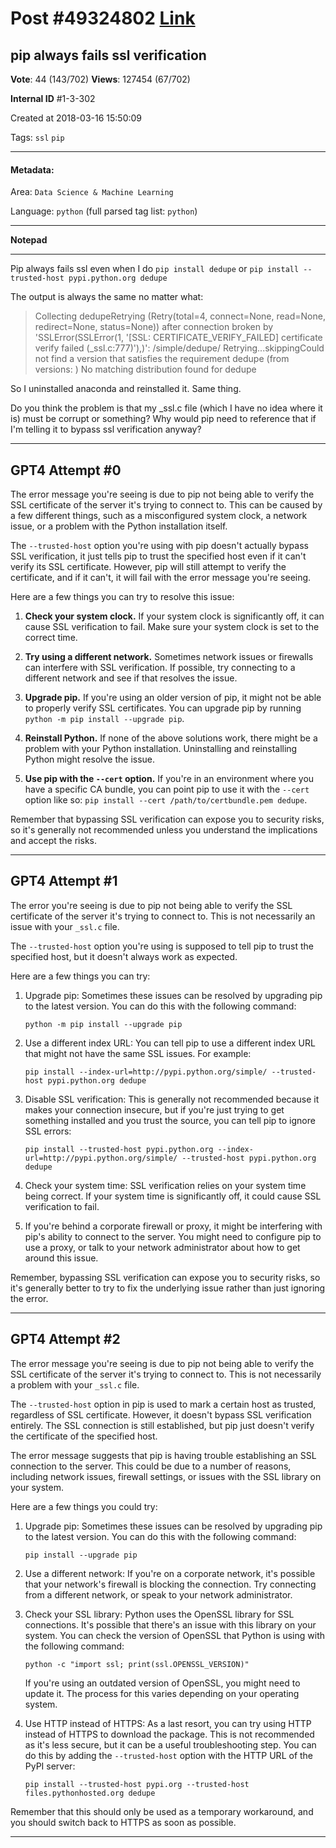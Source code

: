
# Post \#49324802 [Link](https://stackoverflow.com/questions/49324802/)

## pip always fails ssl verification

**Vote**: 44 (143/702) **Views**: 127454 (67/702) 

**Internal ID** \#1-3-302

Created at 2018-03-16 15:50:09

Tags: `ssl` `pip`

----------

#### Metadata:

Area: `Data Science & Machine Learning`

Language: `python` (full parsed tag list: `python`)

----------

**Notepad**


----------

Pip always fails ssl even when I do `pip install dedupe` or `pip install --trusted-host pypi.python.org dedupe`

The output is always the same no matter what:

> Collecting dedupeRetrying (Retry(total=4, connect=None, read=None,
  redirect=None, status=None)) after connection broken by
  'SSLError(SSLError(1, '[SSL: CERTIFICATE_VERIFY_FAILED] certificate
  verify failed (_ssl.c:777)'),)': /simple/dedupe/
  Retrying...skippingCould not find a version that satisfies the requirement dedupe (from versions: ) No matching distribution found for dedupe

So I uninstalled anaconda and reinstalled it. Same thing.

Do you think the problem is that my _ssl.c file (which I have no idea where it is) must be corrupt or something? Why would pip need to reference that if I'm telling it to bypass ssl verification anyway?


----------
        
## GPT4 Attempt \#0

The error message you're seeing is due to pip not being able to verify the SSL certificate of the server it's trying to connect to. This can be caused by a few different things, such as a misconfigured system clock, a network issue, or a problem with the Python installation itself.

The `--trusted-host` option you're using with pip doesn't actually bypass SSL verification, it just tells pip to trust the specified host even if it can't verify its SSL certificate. However, pip will still attempt to verify the certificate, and if it can't, it will fail with the error message you're seeing.

Here are a few things you can try to resolve this issue:

1. **Check your system clock.** If your system clock is significantly off, it can cause SSL verification to fail. Make sure your system clock is set to the correct time.

2. **Try using a different network.** Sometimes network issues or firewalls can interfere with SSL verification. If possible, try connecting to a different network and see if that resolves the issue.

3. **Upgrade pip.** If you're using an older version of pip, it might not be able to properly verify SSL certificates. You can upgrade pip by running `python -m pip install --upgrade pip`.

4. **Reinstall Python.** If none of the above solutions work, there might be a problem with your Python installation. Uninstalling and reinstalling Python might resolve the issue.

5. **Use pip with the `--cert` option.** If you're in an environment where you have a specific CA bundle, you can point pip to use it with the `--cert` option like so: `pip install --cert /path/to/certbundle.pem dedupe`.

Remember that bypassing SSL verification can expose you to security risks, so it's generally not recommended unless you understand the implications and accept the risks.

--------

## GPT4 Attempt \#1

The error you're seeing is due to pip not being able to verify the SSL certificate of the server it's trying to connect to. This is not necessarily an issue with your `_ssl.c` file. 

The `--trusted-host` option you're using is supposed to tell pip to trust the specified host, but it doesn't always work as expected. 

Here are a few things you can try:

1. Upgrade pip: Sometimes these issues can be resolved by upgrading pip to the latest version. You can do this with the following command:

    ```
    python -m pip install --upgrade pip
    ```

2. Use a different index URL: You can tell pip to use a different index URL that might not have the same SSL issues. For example:

    ```
    pip install --index-url=http://pypi.python.org/simple/ --trusted-host pypi.python.org dedupe
    ```

3. Disable SSL verification: This is generally not recommended because it makes your connection insecure, but if you're just trying to get something installed and you trust the source, you can tell pip to ignore SSL errors:

    ```
    pip install --trusted-host pypi.python.org --index-url=http://pypi.python.org/simple/ --trusted-host pypi.python.org dedupe
    ```

4. Check your system time: SSL verification relies on your system time being correct. If your system time is significantly off, it could cause SSL verification to fail.

5. If you're behind a corporate firewall or proxy, it might be interfering with pip's ability to connect to the server. You might need to configure pip to use a proxy, or talk to your network administrator about how to get around this issue.

Remember, bypassing SSL verification can expose you to security risks, so it's generally better to try to fix the underlying issue rather than just ignoring the error.

--------

## GPT4 Attempt \#2

The error message you're seeing is due to pip not being able to verify the SSL certificate of the server it's trying to connect to. This is not necessarily a problem with your `_ssl.c` file.

The `--trusted-host` option in pip is used to mark a certain host as trusted, regardless of SSL certificate. However, it doesn't bypass SSL verification entirely. The SSL connection is still established, but pip just doesn't verify the certificate of the specified host.

The error message suggests that pip is having trouble establishing an SSL connection to the server. This could be due to a number of reasons, including network issues, firewall settings, or issues with the SSL library on your system.

Here are a few things you could try:

1. Upgrade pip: Sometimes these issues can be resolved by upgrading pip to the latest version. You can do this with the following command:

    ```
    pip install --upgrade pip
    ```

2. Use a different network: If you're on a corporate network, it's possible that your network's firewall is blocking the connection. Try connecting from a different network, or speak to your network administrator.

3. Check your SSL library: Python uses the OpenSSL library for SSL connections. It's possible that there's an issue with this library on your system. You can check the version of OpenSSL that Python is using with the following command:

    ```
    python -c "import ssl; print(ssl.OPENSSL_VERSION)"
    ```

    If you're using an outdated version of OpenSSL, you might need to update it. The process for this varies depending on your operating system.

4. Use HTTP instead of HTTPS: As a last resort, you can try using HTTP instead of HTTPS to download the package. This is not recommended as it's less secure, but it can be a useful troubleshooting step. You can do this by adding the `--trusted-host` option with the HTTP URL of the PyPI server:

    ```
    pip install --trusted-host pypi.org --trusted-host files.pythonhosted.org dedupe
    ```

Remember that this should only be used as a temporary workaround, and you should switch back to HTTPS as soon as possible.

--------
